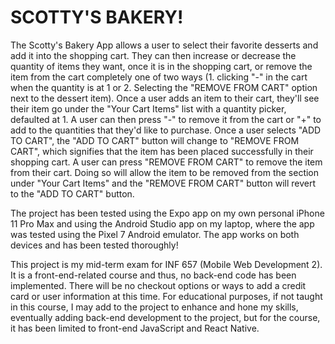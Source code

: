 # SCOTTY'S BAKERY!
The Scotty's Bakery App allows a user to select their favorite desserts and add it into the shopping cart.  They can then increase or decrease the quantity of items they want, once it is in the shopping cart, or remove the item from the cart completely one of two ways (1. clicking "-" in the cart when the quantity is at 1 or 2. Selecting the "REMOVE FROM CART" option next to the dessert item).  Once a user adds an item to their cart, they'll see their item go under the "Your Cart Items" list with a quantity picker, defaulted at 1.  A user can then press "-" to remove it from the cart or "+" to add to the quantities that they'd like to purchase.  Once a user selects "ADD TO CART", the "ADD TO CART" button will change to "REMOVE FROM CART", which signifies that the item has been placed successfully in their shopping cart.  A user can press "REMOVE FROM CART" to remove the item from their cart.  Doing so will allow the item to be removed from the section under "Your Cart Items" and the "REMOVE FROM CART" button will revert to the "ADD TO CART" button.

The project has been tested using the Expo app on my own personal iPhone 11 Pro Max and using the Android Studio app on my laptop, where the app was tested using the Pixel 7 Android emulator.  The app works on both devices and has been tested thoroughly!

This project is my mid-term exam for INF 657 (Mobile Web Development 2).  It is a front-end-related course and thus, no back-end code has been implemented.  There will be no checkout options or ways to add a credit card or user information at this time.  For educational purposes, if not taught in this course, I may add to the project to enhance and hone my skills, eventually adding back-end development to the project, but for the course, it has been limited to front-end JavaScript and React Native.
